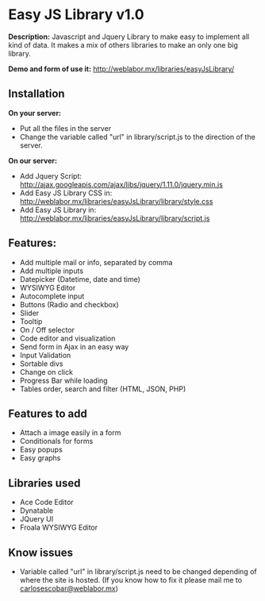 # Easy JS Library v1.0

**Description:** Javascript and Jquery Library to make easy to implement all kind of data. It makes a mix of others libraries to make an only one big library.

**Demo and form of use it:** http://weblabor.mx/libraries/easyJsLibrary/

Installation 
--------------
**On your server:**
- Put all the files in the server
- Change the variable called "url" in library/script.js to the direction of the server.

**On our server:**
- Add Jquery Script: http://ajax.googleapis.com/ajax/libs/jquery/1.11.0/jquery.min.js
- Add Easy JS Library CSS in: http://weblabor.mx/libraries/easyJsLibrary/library/style.css
- Add Easy JS Library in: http://weblabor.mx/libraries/easyJsLibrary/library/script.js

Features:
------------
- Add multiple mail or info, separated by comma
- Add multiple inputs
- Datepicker (Datetime, date and time)
- WYSIWYG Editor
- Autocomplete input
- Buttons (Radio and checkbox)
- Slider
- Tooltip
- On / Off selector
- Code editor and visualization
- Send form in Ajax in an easy way
- Input Validation
- Sortable divs
- Change on click
- Progress Bar while loading
- Tables order, search and filter (HTML, JSON, PHP)

Features to add
-----------
- Attach a image easily in a form
- Conditionals for forms
- Easy popups
- Easy graphs

Libraries used
------------
- Ace Code Editor
- Dynatable
- JQuery UI
- Froala WYSIWYG Editor

Know issues
----------
- Variable called "url" in library/script.js need to be changed depending of where the site is hosted. (If you know how to fix it please mail me to carlosescobar@weblabor.mx)
